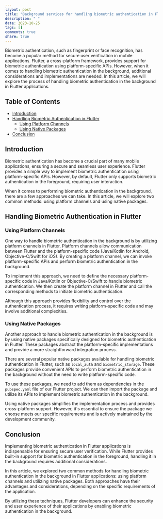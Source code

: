 ```yaml
---
layout: post
title: "Background services for handling biometric authentication in Flutter"
description: " "
date: 2023-10-25
tags: []
comments: true
share: true
---
```


Biometric authentication, such as fingerprint or face recognition, has become a popular method for secure user verification in mobile applications. Flutter, a cross-platform framework, provides support for biometric authentication using platform-specific APIs. However, when it comes to handling biometric authentication in the background, additional considerations and implementations are needed. In this article, we will explore the process of handling biometric authentication in the background in Flutter applications.

## Table of Contents
- [Introduction](#introduction)
- [Handling Biometric Authentication in Flutter](#handling-biometric-authentication-in-flutter)
  - [Using Platform Channels](#using-platform-channels)
  - [Using Native Packages](#using-native-packages)
- [Conclusion](#conclusion)

## Introduction
Biometric authentication has become a crucial part of many mobile applications, ensuring a secure and seamless user experience. Flutter provides a simple way to implement biometric authentication using platform-specific APIs. However, by default, Flutter only supports biometric authentication in the foreground, requiring user interaction.

When it comes to performing biometric authentication in the background, there are a few approaches we can take. In this article, we will explore two common methods: using platform channels and using native packages.

## Handling Biometric Authentication in Flutter
### Using Platform Channels
One way to handle biometric authentication in the background is by utilizing platform channels in Flutter. Platform channels allow communication between Flutter and the platform-specific code (Java/Kotlin for Android, Objective-C/Swift for iOS). By creating a platform channel, we can invoke platform-specific APIs and perform biometric authentication in the background.

To implement this approach, we need to define the necessary platform-specific code in Java/Kotlin or Objective-C/Swift to handle biometric authentication. We then create the platform channel in Flutter and call the corresponding methods to initiate biometric authentication.

Although this approach provides flexibility and control over the authentication process, it requires writing platform-specific code and may involve additional complexities.

### Using Native Packages
Another approach to handle biometric authentication in the background is by using native packages specifically designed for biometric authentication in Flutter. These packages abstract the platform-specific implementations and provide a more straightforward integration process.

There are several popular native packages available for handling biometric authentication in Flutter, such as `local_auth` and `biometric_storage`. These packages provide convenient APIs to perform biometric authentication in the background without the need to write platform-specific code.

To use these packages, we need to add them as dependencies in the `pubspec.yaml` file of our Flutter project. We can then import the package and utilize its APIs to implement biometric authentication in the background.

Using native packages simplifies the implementation process and provides cross-platform support. However, it's essential to ensure the package we choose meets our specific requirements and is actively maintained by the development community.

## Conclusion
Implementing biometric authentication in Flutter applications is indispensable for ensuring secure user verification. While Flutter provides built-in support for biometric authentication in the foreground, handling it in the background requires additional considerations.

In this article, we explored two common methods for handling biometric authentication in the background in Flutter applications: using platform channels and utilizing native packages. Both approaches have their advantages and considerations, depending on the specific requirements of the application.

By utilizing these techniques, Flutter developers can enhance the security and user experience of their applications by enabling biometric authentication in the background.